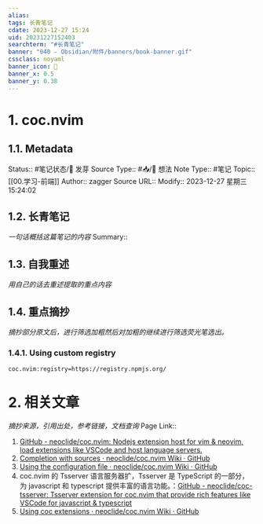 ```yaml
---
alias:
tags: 长青笔记
cdate: 2023-12-27 15:24
uid: 20231227152403
searchterm: "#长青笔记"
banner: "040 - Obsidian/附件/banners/book-banner.gif"
cssclass: noyaml
banner_icon: 💌
banner_x: 0.5
banner_y: 0.38
---
```


# 1. coc.nvim

## 1.1. Metadata

Status:: #笔记状态/🌱 发芽
Source Type:: #📥/💭 想法 
Note Type:: #笔记
Topic:: [[00.学习-前端]]
Author:: zagger
Source URL::
Modify:: 2023-12-27 星期三 15:24:02

## 1.2. 长青笔记

_一句话概括这篇笔记的内容_
Summary::

## 1.3. 自我重述

_用自己的话去重述提取的重点内容_

## 1.4. 重点摘抄

_摘抄部分原文后，进行筛选加粗然后对加粗的继续进行筛选荧光笔选出。_

### 1.4.1. Using custom registry

`coc.nvim:registry=https://registry.npmjs.org/`
# 2. 相关文章

_摘抄来源，引用出处，参考链接，文档查询_
Page Link::
1. [GitHub - neoclide/coc.nvim: Nodejs extension host for vim & neovim, load extensions like VSCode and host language servers.](https://github.com/neoclide/coc.nvim)
2. [Completion with sources · neoclide/coc.nvim Wiki · GitHub](https://github.com/neoclide/coc.nvim/wiki/Completion-with-sources)
3. [Using the configuration file · neoclide/coc.nvim Wiki · GitHub](https://github.com/neoclide/coc.nvim/wiki/Using-the-configuration-file)
4. coc.nvim 的 Tsserver 语言服务器扩，Tsserver 是 TypeScript 的一部分，为 javascript 和 typescript 提供丰富的语言功能。：[GitHub - neoclide/coc-tsserver: Tsserver extension for coc.nvim that provide rich features like VSCode for javascript & typescript](https://github.com/neoclide/coc-tsserver)
5. [Using coc extensions · neoclide/coc.nvim Wiki · GitHub](https://github.com/neoclide/coc.nvim/wiki/Using-coc-extensions)